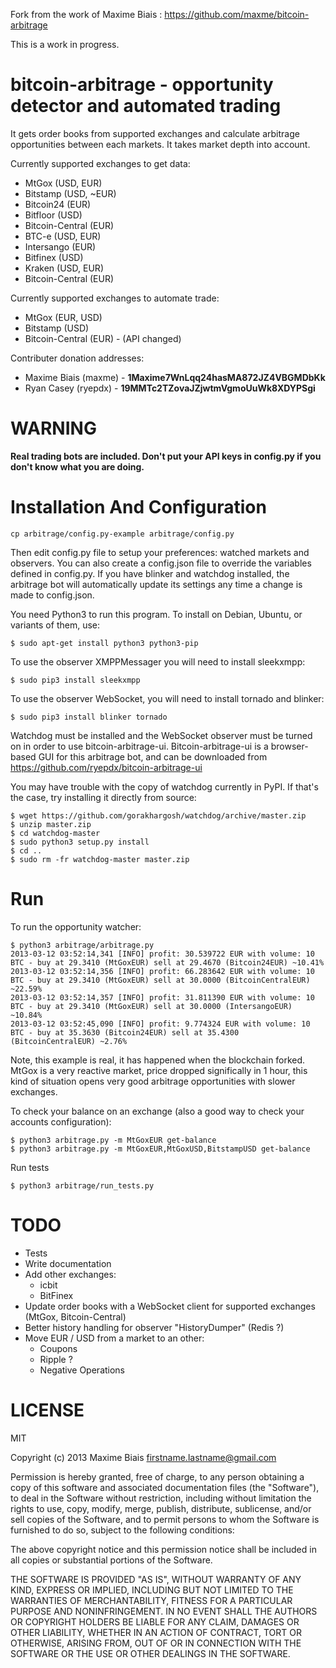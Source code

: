 Fork from the work of Maxime Biais : https://github.com/maxme/bitcoin-arbitrage

This is a work in progress.

# bitcoin-arbitrage - opportunity detector and automated trading

It gets order books from supported exchanges and calculate arbitrage
opportunities between each markets. It takes market depth into account.

Currently supported exchanges to get data:
 - MtGox (USD, EUR)
 - Bitstamp (USD, ~EUR)
 - Bitcoin24 (EUR)
 - Bitfloor (USD)
 - Bitcoin-Central (EUR)
 - BTC-e (USD, EUR)
 - Intersango (EUR)
 - Bitfinex (USD)
 - Kraken (USD, EUR)
 - Bitcoin-Central (EUR)

Currently supported exchanges to automate trade:
 - MtGox (EUR, USD)
 - Bitstamp (USD)
 - Bitcoin-Central (EUR) - (API changed)

Contributer donation addresses:
- Maxime Biais (maxme) - **1Maxime7WnLqq24hasMA872JZ4VBGMDbKk**
- Ryan Casey (ryepdx) - **19MMTc2TZovaJZjwtmVgmoUuWk8XDYPSgi**

# WARNING

**Real trading bots are included. Don't put your API keys in config.py
  if you don't know what you are doing.**

# Installation And Configuration

    cp arbitrage/config.py-example arbitrage/config.py

Then edit config.py file to setup your preferences: watched markets
and observers. You can also create a config.json file to override
the variables defined in config.py. If you have blinker and watchdog
installed, the arbitrage bot will automatically update its settings
any time a change is made to config.json.

You need Python3 to run this program. To install on Debian, Ubuntu, or
variants of them, use:

    $ sudo apt-get install python3 python3-pip

To use the observer XMPPMessager you will need to install sleekxmpp:

    $ sudo pip3 install sleekxmpp

To use the observer WebSocket, you will need to install tornado and blinker:

    $ sudo pip3 install blinker tornado

Watchdog must be installed and the WebSocket observer must be turned on in
order to use bitcoin-arbitrage-ui. Bitcoin-arbitrage-ui is a browser-based
GUI for this arbitrage bot, and can be downloaded from
https://github.com/ryepdx/bitcoin-arbitrage-ui

You may have trouble with the copy of watchdog currently in PyPI.
If that's the case, try installing it directly from source:

    $ wget https://github.com/gorakhargosh/watchdog/archive/master.zip
    $ unzip master.zip
    $ cd watchdog-master
    $ sudo python3 setup.py install
    $ cd ..
    $ sudo rm -fr watchdog-master master.zip

# Run

To run the opportunity watcher:

    $ python3 arbitrage/arbitrage.py
    2013-03-12 03:52:14,341 [INFO] profit: 30.539722 EUR with volume: 10 BTC - buy at 29.3410 (MtGoxEUR) sell at 29.4670 (Bitcoin24EUR) ~10.41%
    2013-03-12 03:52:14,356 [INFO] profit: 66.283642 EUR with volume: 10 BTC - buy at 29.3410 (MtGoxEUR) sell at 30.0000 (BitcoinCentralEUR) ~22.59%
    2013-03-12 03:52:14,357 [INFO] profit: 31.811390 EUR with volume: 10 BTC - buy at 29.3410 (MtGoxEUR) sell at 30.0000 (IntersangoEUR) ~10.84%
    2013-03-12 03:52:45,090 [INFO] profit: 9.774324 EUR with volume: 10 BTC - buy at 35.3630 (Bitcoin24EUR) sell at 35.4300 (BitcoinCentralEUR) ~2.76%

Note, this example is real, it has happened when the blockchain
forked. MtGox is a very reactive market, price dropped significally in
1 hour, this kind of situation opens very good arbitrage
opportunities with slower exchanges.

To check your balance on an exchange (also a good way to check your accounts configuration):

    $ python3 arbitrage.py -m MtGoxEUR get-balance
    $ python3 arbitrage.py -m MtGoxEUR,MtGoxUSD,BitstampUSD get-balance

Run tests

    $ python3 arbitrage/run_tests.py

# TODO

 * Tests
 * Write documentation
 * Add other exchanges:
   * icbit
   * BitFinex
 * Update order books with a WebSocket client for supported exchanges
   (MtGox, Bitcoin-Central)
 * Better history handling for observer "HistoryDumper" (Redis ?)
 * Move EUR / USD from a market to an other:
   * Coupons
   * Ripple ?
   * Negative Operations

# LICENSE

MIT

Copyright (c) 2013 Maxime Biais <firstname.lastname@gmail.com>

Permission is hereby granted, free of charge, to any person obtaining a copy of this software and associated documentation files (the "Software"), to deal in the Software without restriction, including without limitation the rights to use, copy, modify, merge, publish, distribute, sublicense, and/or sell copies of the Software, and to permit persons to whom the Software is furnished to do so, subject to the following conditions:

The above copyright notice and this permission notice shall be included in all copies or substantial portions of the Software.

THE SOFTWARE IS PROVIDED "AS IS", WITHOUT WARRANTY OF ANY KIND, EXPRESS OR IMPLIED, INCLUDING BUT NOT LIMITED TO THE WARRANTIES OF MERCHANTABILITY, FITNESS FOR A PARTICULAR PURPOSE AND NONINFRINGEMENT. IN NO EVENT SHALL THE AUTHORS OR COPYRIGHT HOLDERS BE LIABLE FOR ANY CLAIM, DAMAGES OR OTHER LIABILITY, WHETHER IN AN ACTION OF CONTRACT, TORT OR OTHERWISE, ARISING FROM, OUT OF OR IN CONNECTION WITH THE SOFTWARE OR THE USE OR OTHER DEALINGS IN THE SOFTWARE.
